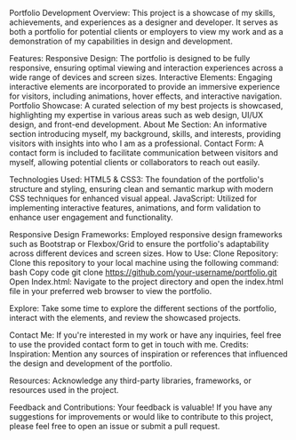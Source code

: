 Portfolio Development
Overview:
This project is a showcase of my skills, achievements, and experiences as a designer and developer. It serves as both a portfolio for potential clients or employers to view my work and as a demonstration of my capabilities in design and development.

Features:
Responsive Design: The portfolio is designed to be fully responsive, ensuring optimal viewing and interaction experiences across a wide range of devices and screen sizes.
Interactive Elements: Engaging interactive elements are incorporated to provide an immersive experience for visitors, including animations, hover effects, and interactive navigation.
Portfolio Showcase: A curated selection of my best projects is showcased, highlighting my expertise in various areas such as web design, UI/UX design, and front-end development.
About Me Section: An informative section introducing myself, my background, skills, and interests, providing visitors with insights into who I am as a professional.
Contact Form: A contact form is included to facilitate communication between visitors and myself, allowing potential clients or collaborators to reach out easily.

Technologies Used:
HTML5 & CSS3: The foundation of the portfolio's structure and styling, ensuring clean and semantic markup with modern CSS techniques for enhanced visual appeal.
JavaScript: Utilized for implementing interactive features, animations, and form validation to enhance user engagement and functionality.

Responsive Design Frameworks: Employed responsive design frameworks such as Bootstrap or Flexbox/Grid to ensure the portfolio's adaptability across different devices and screen sizes.
How to Use:
Clone Repository: Clone this repository to your local machine using the following command:
bash
Copy code
git clone https://github.com/your-username/portfolio.git
Open Index.html: Navigate to the project directory and open the index.html file in your preferred web browser to view the portfolio.

Explore: Take some time to explore the different sections of the portfolio, interact with the elements, and review the showcased projects.

Contact Me: If you're interested in my work or have any inquiries, feel free to use the provided contact form to get in touch with me.
Credits:
Inspiration: Mention any sources of inspiration or references that influenced the design and development of the portfolio.

Resources: Acknowledge any third-party libraries, frameworks, or resources used in the project.

Feedback and Contributions:
Your feedback is valuable! If you have any suggestions for improvements or would like to contribute to this project, please feel free to open an issue or submit a pull request.
